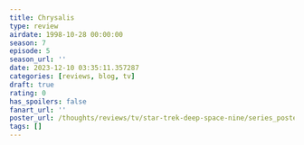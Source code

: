 ```yaml
---
title: Chrysalis
type: review
airdate: 1998-10-28 00:00:00
season: 7
episode: 5
season_url: ''
date: 2023-12-10 03:35:11.357287
categories: [reviews, blog, tv]
draft: true
rating: 0
has_spoilers: false
fanart_url: ''
poster_url: /thoughts/reviews/tv/star-trek-deep-space-nine/series_poster.jpg
tags: []
---
```



